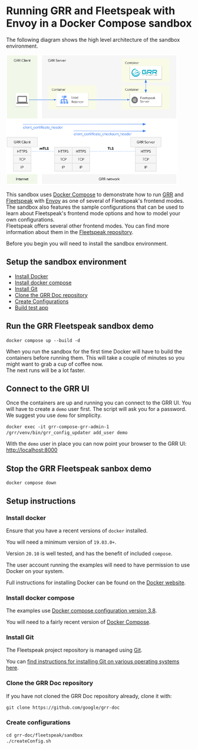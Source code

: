 # Running GRR and Fleetspeak with Envoy in a Docker Compose sandbox

The following diagram shows the high level architecture of the sandbox environment.

![sandbox fleetspeak](../images/sandbox_fleetspeak.png)

This sandbox uses [Docker Compose](https://docs.docker.com/compose/) to demonstrate how to run [GRR](https://github.com/google/grr) and [Fleetspeak](https://github.com/google/fleetspeak) with [Envoy](https://www.envoyproxy.io/) as one of several of Fleetspeak's frontend modes.  
The sandbox also features the sample configurations that can be used to learn about Fleetspeak's frontend mode options and how to model your own configurations.  
Fleetspeak offers several other frontend modes. You can find more information about them in the [Fleetspeak repository](https://github.com/daschwanden/fleetspeak/docs/sandboxes.md). 

Before you begin you will need to install the sandbox environment.

## Setup the sandbox environment
- [Install Docker](#install-docker)
- [Install docker compose](#install-docker-compose)
- [Install Git](#install-git)
- [Clone the GRR Doc repository](#clone-the-grr-doc-repository)
- [Create Configurations](#create-configurations)
- [Build test app](#build-test-app)

## Run the GRR Fleetspeak sandbox demo
```
docker compose up --build -d
```
When you run the sandbox for the first time Docker will have to build the containers before running them.
This will take a couple of minutes so you might want to grab a cup of coffee now.  
The next runs will be a lot faster.  

## Connect to the GRR UI
Once the containers are up and running you can connect to the GRR UI.
You will have to create a ```demo``` user first. The script will ask you for a password. We suggest you use ```demo``` for simplicity.
```
docker exec -it grr-compose-grr-admin-1 /grr/venv/bin/grr_config_updater add_user demo
```
With the ```demo``` user in place you can now point your browser to the GRR UI: [http://localhost:8000](http://localhost:8000)

## Stop the GRR Fleetspeak sanbox demo
```
docker compose down
```

## Setup instructions

### Install docker
Ensure that you have a recent versions of ```docker``` installed.

You will need a minimum version of ```19.03.0+```.

Version ```20.10``` is well tested, and has the benefit of included ```compose```.

The user account running the examples will need to have permission to use Docker on your system.

Full instructions for installing Docker can be found on the [Docker website](https://docs.docker.com/get-docker/).  

### Install docker compose
The examples use [Docker compose configuration version 3.8](https://docs.docker.com/compose/compose-file/compose-versioning/#version-38).

You will need to a fairly recent version of [Docker Compose](https://docs.docker.com/compose/).  

### Install Git
The Fleetspeak project repository is managed using [Git](https://git-scm.com/).

You can [find instructions for installing Git on various operating systems here](https://git-scm.com/book/en/v2/Getting-Started-Installing-Git).  

### Clone the GRR Doc repository
If you have not cloned the GRR Doc repository already, clone it with:

```
git clone https://github.com/google/grr-doc
```

### Create configurations

```
cd grr-doc/fleetspeak/sandbox
./createConfig.sh
```
